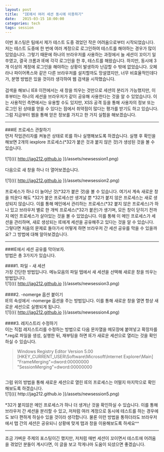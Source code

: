 ```yaml
---
layout: post
title:  "IE에서 여러 세션 동시에 이용하기"
date:   2015-03-15 18:00:00
categories: tech
tags: session
---
```


이번 포스팅은 팀에서 제가 테스트 도중 겪었던 작은 어려움으로부터 시작되었습니다. 저는 테스트 도중에 한 번에 여러 계정으로 로그인하여 테스트를 해야하는 경우가
많이 있었습니다. 그렇기 때문에 하나의 브라우저를 사용하는 과정에서 늘 세션이 꼬이기 일쑤였고, 결국 크롬과 IE에 각각 로그인을 한 후, 테스트를 해왔습니다.
하지만, 동시에 3개 이상의 계정에 로그인을 해야하는 상황이 발생하자 난감할 수 밖에 없었습니다. 오페라나 파이어폭스와 같은 다른 브라우저를 설치할까도 망설였지만,
너무 비효율적인데다가, 분명 방법은 있을 것이라 생각하여 웹 검색을 시작했습니다.
<br><br>
검색을 해보니 IE8 이전에서는 새 창을 띄우는 것만으로 세션의 분리가 가능했지만, 이후부터는 하나의 세션을 브라우저가 같이 공유해 사용한다는 것을 알 수 있었습니다.
이는 사용적인 측면에서는 유용할 수도 있지만, XSS 공격 등을 통해 사용자의 정보 또는 로그인 된 상태를 얻을 수 있다는 점에서 취약점이 많다는 평가를 받기도 하고 있습니다.
그럼 지금부터 웹을 통해 얻은 정보를 가지고 한 가지 실험을 해보겠습니다. 

---

###IE 프로세스 관찰하기
<br>
먼저 작업관리자를 켜놓은 상태로 IE를 하나 실행해보도록 하겠습니다. 실행 후 확인을 해보면 2개의 iexplore 프로세스(*32가 붙은 것과 붙지 않은 것)가 생성된 것을 볼 수 있습니다.
<br><br>
![1]({{ http://jag212.github.io }}/assets/newsession1.png)
<br>
<br>
다음으로 새 창을 하나 더 열어보겠습니다.
<br><br>
![1]({{ http://jag212.github.io }}/assets/newsession2.png)
<br><br>
프로세스가 하나 더 늘어난 것(*32가 붙은 것)을 볼 수 있습니다. 여기서 계속 새로운 창을 띄운다 해도 *32가 붙은 프로세스만 생겨날 뿐 *32가 붙지 않은 프로세스는 새로 생성되지 않습니다.
이를 통해 메인에서 관리하는 프로세스(*32 붙지 않은 프로세스)가 하나 있고 브라우저 별로 한 개씩 프로세스(*32가 붙은)가 생기며, 모든 창이 닫히기 전까지 메인 프로세스가 살아있는 것을 볼 수 있었습니다.
이를 통해 이 메인 프로세스가 세션을 관리하며, 새로 생성되는 IE에게 세션을 공유해주고 있다는 것을 알 수 있습니다. 그렇다면 처음의 문제로 돌아가서 어떻게 하면 브라우저 간 세션 공유를 막을 수 있을까요?
그 방법에 대해 알아보겠습니다.

---

###IE에서 세션 공유를 막아보자.
<br>
방법은 총 3가지가 있습니다.

####1. 파일 - 새 세션
<br>
가장 간단한 방법입니다. 메뉴모음의 파일 탭에서 새 세션을 선택해 새로운 창을 띄우는 방법입니다.
<br>
![1]({{ http://jag212.github.io }}/assets/newsession3.png)
<br><br>
####2. -nomerge 옵션 붙이기
<br>
IE의 속성에서 -nomerge 옵션을 주는 방법입니다. 이를 통해 새로운 창을 열면 항상 새로운 세션으로 실행되게 됩니다.
<br>
![1]({{ http://jag212.github.io }}/assets/newsession4.png)
<br><br>
####3. 레지스트리 수정하기
<br>
이는 직접 레지스트리를 수정하는 방법으로 다음 문자열을 메모장에 붙여넣고 확장자를 *.reg로 파일을 생성, 실행한 뒤, 재부팅을 하면 IE가 새로운 세션으로 열리는 것을 확인하실 수 있습니다.
<br>

> Windows Registry Editor Version 5.00
> [HKEY_CURRENT_USER\Software\Microsoft\Internet Explorer\Main]
> "FrameMerging"=dword:00000000
> "SessionMerging"=dword:00000000

<br>
그럼 위의 방법을 통해 새로운 세션으로 열린 IE의 프로세스는 어떨지 마지막으로 확인해보도록 하겠습니다.
<br>
![1]({{ http://jag212.github.io }}/assets/newsession5.png)
<br><br>
*32가 붙지않은 메인 프로세스가 하나 더 생겨난 것을 확인하실 수 있습니다. 이를 통해 브라우저 간 세션을 분리할 수 있고, 저처럼 여러 계정으로 동시에 테스트를 하는 경우에도
보다 편하게 하실수 있을 것이라 생각합니다. 물론 이런 방법을 통하더라도 브라우저에서 탭 간의 세션은 공유되니 상황에 맞게 탭과 창을 이용해보도록 하세요^^

---

조금 가벼운 주제의 포스팅이긴 했지만, 저처럼 매번 세션이 꼬이면서 테스트에 어려움을 겪었던 분들이 계시다면, 이 글을 보고 작게나마 도움이 되셨으면 좋겠습니다.
